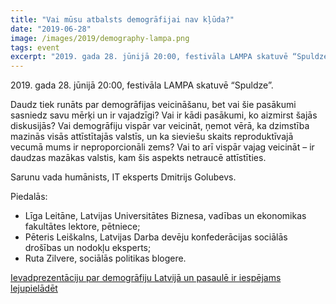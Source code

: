 ```yaml
---
title: "Vai mūsu atbalsts demogrāfijai nav kļūda?"
date: "2019-06-28"
image: /images/2019/demography-lampa.png
tags: event
excerpt: "2019. gada 28. jūnijā 20:00, festivāla LAMPA skatuvē “Spuldze”. Daudz tiek runāts par demogrāfijas veicināšanu, bet vai šie pasākumi sasniedz savu mērķi un ir vajadzīgi?"
---
```


2019\. gada 28. jūnijā 20:00, festivāla LAMPA skatuvē “Spuldze”.

Daudz tiek runāts par demogrāfijas veicināšanu, bet vai šie pasākumi sasniedz savu mērķi un ir vajadzīgi? Vai ir kādi pasākumi, ko aizmirst šajās diskusijās? Vai demogrāfiju vispār var veicināt, ņemot vērā, ka dzimstība mazinās visās attīstītajās valstīs, un ka sieviešu skaits reproduktīvajā vecumā mums ir neproporcionāli zems? Vai to arī vispār vajag veicināt – ir daudzas mazākas valstis, kam šis aspekts netraucē attīstīties.

Sarunu vada humānists, IT eksperts Dmitrijs Golubevs.

Piedalās:

- Līga Leitāne, Latvijas Universitātes Biznesa, vadības un ekonomikas fakultātes lektore, pētniece;
- Pēteris Leiškalns, Latvijas Darba devēju konfederācijas sociālās drošības un nodokļu eksperts;
- Ruta Zilvere, sociālās politikas blogere.

[Ievadprezentāciju par demogrāfiju Latvijā un pasaulē ir iespējams lejupielādēt](/assets/files/LAMPA_2019_demogrāfija.pdf)
